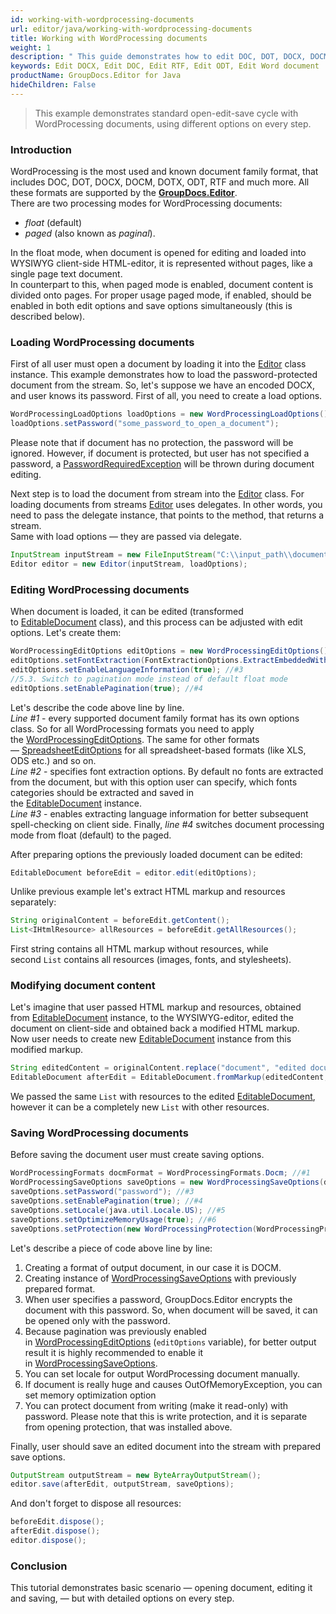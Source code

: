```yaml
---
id: working-with-wordprocessing-documents
url: editor/java/working-with-wordprocessing-documents
title: Working with WordProcessing documents
weight: 1
description: " This guide demonstrates how to edit DOC, DOT, DOCX, DOCM, DOTX, ODT, RTF documents with font extraction, different pagination modes and many other powerful features of GroupDocs.Editor for Java."
keywords: Edit DOCX, Edit DOC, Edit RTF, Edit ODT, Edit Word document
productName: GroupDocs.Editor for Java
hideChildren: False
---
```

> This example demonstrates standard open-edit-save cycle with WordProcessing documents, using different options on every step.

### Introduction

WordProcessing is the most used and known document family format, that includes DOC, DOT, DOCX, DOCM, DOTX, ODT, RTF and much more. All these formats are supported by the [**GroupDocs.Editor**](https://products.groupdocs.com/editor/java).   
There are two processing modes for WordProcessing documents:

*   *float* (default) 
*   *paged* (also known as *paginal*). 

In the float mode, when document is opened for editing and loaded into WYSIWYG client-side HTML-editor, it is represented without pages, like a single page text document.  
In counterpart to this, when paged mode is enabled, document content is divided onto pages. For proper usage paged mode, if enabled, should be enabled in both edit options and save options simultaneously (this is described below).

### Loading WordProcessing documents

First of all user must open a document by loading it into the [Editor](https://apireference.groupdocs.com/java/editor/groupdocs.editor/editor) class instance. This example demonstrates how to load the password-protected document from the stream. So, let's suppose we have an encoded DOCX, and user knows its password. First of all, you need to create a load options.

```java
WordProcessingLoadOptions loadOptions = new WordProcessingLoadOptions();
loadOptions.setPassword("some_password_to_open_a_document");
```

Please note that if document has no protection, the password will be ignored. However, if document is protected, but user has not specified a password, a [PasswordRequiredException](https://apireference.groupdocs.com/java/editor/groupdocs.editor/passwordrequiredexception) will be thrown during document editing.

Next step is to load the document from stream into the [Editor](https://apireference.groupdocs.com/java/editor/groupdocs.editor/editor) class. For loading documents from streams [Editor](https://apireference.groupdocs.com/java/editor/groupdocs.editor/editor) uses delegates. In other words, you need to pass the delegate instance, that points to the method, that returns a stream.   
Same with load options — they are passed via delegate.

```java
InputStream inputStream = new FileInputStream("C:\\input_path\\document.docx");
Editor editor = new Editor(inputStream, loadOptions);
```

### Editing WordProcessing documents

When document is loaded, it can be edited (transformed to [EditableDocument](https://apireference.groupdocs.com/java/editor/groupdocs.editor/editabledocument) class), and this process can be adjusted with edit options. Let's create them:

```java
WordProcessingEditOptions editOptions = new WordProcessingEditOptions(); //#1
editOptions.setFontExtraction(FontExtractionOptions.ExtractEmbeddedWithoutSystem); //#2
editOptions.setEnableLanguageInformation(true); //#3
//5.3. Switch to pagination mode instead of default float mode
editOptions.setEnablePagination(true); //#4
```

Let's describe the code above line by line.   
*Line #1* - every supported document family format has its own options class. So for all WordProcessing formats you need to apply the [WordProcessingEditOptions](https://apireference.groupdocs.com/java/editor/groupdocs.editor.options/wordprocessingeditoptions). The same for other formats — [SpreadsheetEditOptions](https://apireference.groupdocs.com/java/editor/groupdocs.editor.options/spreadsheeteditoptions) for all spreadsheet-based formats (like XLS, ODS etc.) and so on.   
*Line #2* - specifies font extraction options. By default no fonts are extracted from the document, but with this option user can specify, which fonts categories should be extracted and saved in the [EditableDocument](https://apireference.groupdocs.com/java/editor/groupdocs.editor/editabledocument) instance.   
*Line #3* - enables extracting language information for better subsequent spell-checking on client side. Finally, *line #4* switches document processing mode from float (default) to the paged.

After preparing options the previously loaded document can be edited:

```java
EditableDocument beforeEdit = editor.edit(editOptions);
```

Unlike previous example let's extract HTML markup and resources separately:

```java
String originalContent = beforeEdit.getContent();
List<IHtmlResource> allResources = beforeEdit.getAllResources();
```

First string contains all HTML markup without resources, while second `List` contains all resources (images, fonts, and stylesheets).

### Modifying document content

Let's imagine that user passed HTML markup and resources, obtained from [EditableDocument](https://apireference.groupdocs.com/java/editor/groupdocs.editor/editabledocument) instance, to the WYSIWYG-editor, edited the document on client-side and obtained back a modified HTML markup.   
Now user needs to create new [EditableDocument](https://apireference.groupdocs.com/java/editor/groupdocs.editor/editabledocument) instance from this modified markup.

```java
String editedContent = originalContent.replace("document", "edited document");
EditableDocument afterEdit = EditableDocument.fromMarkup(editedContent, allResources);
```

We passed the same `List` with resources to the edited [EditableDocument](https://apireference.groupdocs.com/java/editor/groupdocs.editor/editabledocument), however it can be a completely new `List` with other resources.

### Saving WordProcessing documents

Before saving the document user must create saving options.

```java
WordProcessingFormats docmFormat = WordProcessingFormats.Docm; //#1
WordProcessingSaveOptions saveOptions = new WordProcessingSaveOptions(docmFormat); //#2
saveOptions.setPassword("password"); //#3
saveOptions.setEnablePagination(true); //#4
saveOptions.setLocale(java.util.Locale.US); //#5
saveOptions.setOptimizeMemoryUsage(true); //#6
saveOptions.setProtection(new WordProcessingProtection(WordProcessingProtectionType.ReadOnly, "write_password")); //#7
```

Let's describe a piece of code above line by line:

1.  Creating a format of output document, in our case it is DOCM.
2.  Creating instance of [WordProcessingSaveOptions](https://apireference.groupdocs.com/java/editor/groupdocs.editor.options/wordprocessingsaveoptions) with previously prepared format.
3.  When user specifies a password, GroupDocs.Editor encrypts the document with this password. So, when document will be saved, it can be opened only with the password.
4.  Because pagination was previously enabled in [WordProcessingEditOptions](https://apireference.groupdocs.com/java/editor/groupdocs.editor.options/wordprocessingeditoptions) (`editOptions` variable), for better output result it is highly recommended to enable it in [WordProcessingSaveOptions](https://apireference.groupdocs.com/java/editor/groupdocs.editor.options/wordprocessingsaveoptions).
5.  You can set locale for output WordProcessing document manually.
6.  If document is really huge and causes OutOfMemoryException, you can set memory optimization option
7.  You can protect document from writing (make it read-only) with password. Please note that this is write protection, and it is separate from opening protection, that was installed above.

Finally, user should save an edited document into the stream with prepared save options.

```java
OutputStream outputStream = new ByteArrayOutputStream();
editor.save(afterEdit, outputStream, saveOptions);
```

And don't forget to dispose all resources:

```java
beforeEdit.dispose();
afterEdit.dispose();
editor.dispose();
```

### Conclusion

This tutorial demonstrates basic scenario — opening document, editing it and saving, — but with detailed options on every step.
